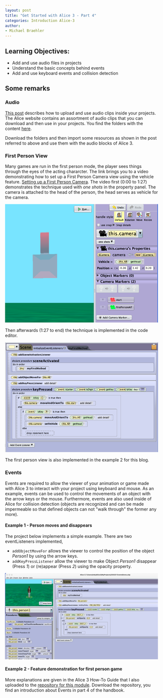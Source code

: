 ```yaml
---
layout: post
title: "Get Started with Alice 3 - Part 4"
categories: Introduction Alice-3
author:
- Michael Braehler
---
```


## Learning Objectives:
- Add and use audio files in projects
- Understand the basic concepts behind events
- Add and use keyboard events and collision detection


## Some remarks

### Audio

[This post](https://kidscoderepo.wordpress.com/2019/12/05/alice-3-audio-files-in-alice/) describes how to upload and use audio clips inside your projects. The Alice website contains an assortment of audio clips that you can download and then use in your projects. You find the folders with the content [here](https://www.alice.org/resources/alice-3-audioibrary/).

Download the folders and then import some resources as shown in the post referred to above and use them with the audio blocks of Alice 3.


### First Person View

Many games are run in the first person mode, the player sees things through the eyes of the acting chararcter. The link brings you to a video demonstrating how to set up a First Person Camera view using the vehicle feature. [Setting up a First Person Camera](https://youtu.be/jxXEXJgrm18). The video first (0:00 to 1:27) demonstrates the technique used with *one shots* in the property panel. The camera is attached to the head of the person, the head serves as vehicle for the camera. 

![Camera Settings for First Person View with one shots](/assets/230307_SetCameraMarkers.png)

Then afterwards (1:27 to end) the technique is implemented in the code editor.

![Code for First Person View](/assets/230307_EventsForFirstPersonView1.png)

The first person view is also implemented in the example 2 for this blog.


### Events

Events are required to allow the viewer of your animation or game made with Alice 3 to interact with your project using keyboard and mouse. As an example, events can be used to control the movements of an object with the arrow keys or the mouse. Furthermore, events are also used inside of Alice for collision detection (objects are recognized and can be made impermeable so that defined objects can not "walk through" the former any more).


#### Example 1 - Person moves and disappears

The project below implements a simple example. There are two eventListeners implemented,
- ```addObjectMoveFor``` allows the viewer to control the position of the object *Person1* by using the arrow keys.
- ```addKeyPressListener``` allow the viewer to make Object *Person1* disappear (Press *1*) or (re)appear (Press *2*) using the opacity property.

![Alice3-Events1](/assets/230221_AliceEvents1.png)


#### Example 2 - Feature demonstration for first person game



More explanations are given in the Alice 3 How-To Guide that I also uploaded to the [repository for this module](https://github.com/mibrs/Alice3Coding). Download the repository, you find an introduction about Events in part 4 of the handbook.
